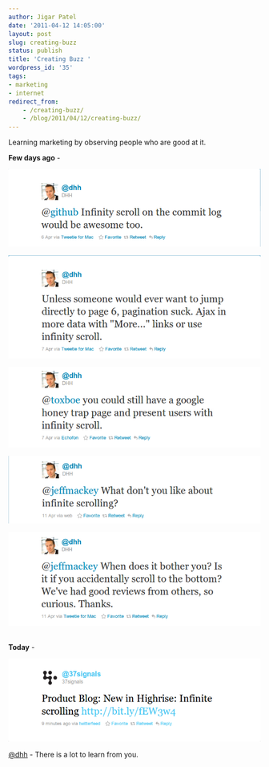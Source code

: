 ```yaml
---
author: Jigar Patel
date: '2011-04-12 14:05:00'
layout: post
slug: creating-buzz
status: publish
title: 'Creating Buzz '
wordpress_id: '35'
tags:
- marketing
- internet
redirect_from:
    - /creating-buzz/
    - /blog/2011/04/12/creating-buzz/
---
```


Learning marketing by observing people who are good at it.

**Few days ago** -


![dhh-twitter-1](/img/posts/archives/creating-buzz/dhh-twitter-1.png)

![dhh-twitter-2](/img/posts/archives/creating-buzz/dhh-twitter-2.png)

![dhh-twitter-3](/img/posts/archives/creating-buzz/dhh-twitter-3.png)

![dhh-twitter-4](/img/posts/archives/creating-buzz/dhh-twitter-4.png)

![dhh-twitter-5](/img/posts/archives/creating-buzz/dhh-twitter-5.png)
 

**Today** -


![dhh-twitter-6](/img/posts/archives/creating-buzz/dhh-twitter-6.png)


[@dhh](http://twitter.com/dhh) - There is a lot to learn from you.


